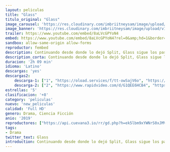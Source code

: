 ```yaml
---
layout: peliculas
title: "Glass"
titulo_original: "Glass"
image_carousel: 'https://res.cloudinary.com/imbriitneysam/image/upload/v1555737066/glass-min.jpg'
image_banner: 'https://res.cloudinary.com/imbriitneysam/image/upload/v1555737068/glass_banner-min.jpg'
trailer: https://www.youtube.com/embed/8aLVcGPYoN4
embed: https://www.youtube.com/embed/8aLVcGPYoN4?rel=0&amp;hd=1&border=0&wmode=opaque&enablejsapi=1&modestbranding=1&controls=1&showinfo=1
sandbox: allow-same-origin allow-forms
reproductor: fembed
description: Continuando desde donde lo dejó Split, Glass sigue los pasos de David Dunn (Bruce Willis) mientras busca a la figura superhumana de La Bestia en una serie de encuentros puntuales. En la sombra, Elijah Price (Samuel L. Jackson) parece emerger como una figura clave que conoce los secretos de ambos. Secuela de “El protegido” y “Split” de M. Night Shyamalan.
description_corta: Continuando desde donde lo dejó Split, Glass sigue los pasos de David Dunn (Bruce Willis) mientras busca a la figura superhumana de La Bestia en una serie de encuentros puntuales. En la sombra, Elijah Price (Samuel L. Jackson) parece...
duracion: '2h 09 min'
idioma: 'Latino'
descargas: 'yes'
descargas2:
    descarga-1: ["1", "https://oload.services/f/tt-owSajV6o", "https://www.google.com/s2/favicons?domain=openload.co","OpenLoad","https://res.cloudinary.com/imbriitneysam/image/upload/v1541473684/mexico.png", "Latino", "Full HD"]
    descarga-2: ["2", "https://www.rapidvideo.com/d/G1QEE6HCB4", "https://www.google.com/s2/favicons?domain=www.rapidvideo.com","RapidVideo","https://res.cloudinary.com/imbriitneysam/image/upload/v1541473684/mexico.png", "Latino", "Full HD"]
estrellas: '5'
clasificacion: '+8'
category: 'peliculas'
nuevo: 'new_peliculas'
calidad: 'Full HD'
genero: Drama, Ciencia Ficción
anio: '2019'
reproductores: ["https://api.cuevana3.io/rr/gd.php?h=ek5lbm9xYWNrS0xJMVp5b21KREk0dFBLbjVkaHhkRGdrOG1jbnBpUnhhS1ZxbiticmFqSDZaeVVlWXFaemJyc3F0YUVsbmVXMTkzRnVhZVZpc0dUMmRHU3FadVkyUT09"]
tags:
- Drama
twitter_text: Glass
introduction: Continuando desde donde lo dejó Split, Glass sigue los pasos de David Dunn (Bruce Willis) mientras busca a la figura superhumana de La Bestia en una serie de encuentros puntuales. En la sombra, Elijah Price (Samuel L. Jackson) parece..
---
```



 







